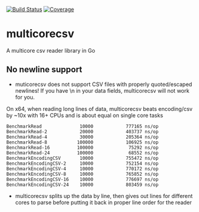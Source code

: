 [![Build Status](https://travis-ci.org/mzimmerman/multicorecsv.svg)](https://travis-ci.org/mzimmerman/multicorecsv) [![Coverage](http://gocover.io/_badge/github.com/mzimmerman/multicorecsv)](http://gocover.io/github.com/mzimmerman/multicorecsv)

# multicorecsv
A multicore csv reader library in Go

## No newline support
- muticorecsv does not support CSV files with properly quoted/escaped newlines!  If you have \n in your data fields, multicorecsv will not work for you.

On x64, when reading long lines of data, multicorecsv beats encoding/csv by ~10x with 16+ CPUs and is about equal on single core tasks
```
BenchmarkRead              10000            777165 ns/op
BenchmarkRead-2            20000            403737 ns/op
BenchmarkRead-4            30000            205364 ns/op
BenchmarkRead-8           100000            106925 ns/op
BenchmarkRead-16          100000             75292 ns/op
BenchmarkRead-24          100000             68552 ns/op
BenchmarkEncodingCSV       10000            755472 ns/op
BenchmarkEncodingCSV-2     10000            752154 ns/op
BenchmarkEncodingCSV-4     10000            770172 ns/op
BenchmarkEncodingCSV-8     10000            765852 ns/op
BenchmarkEncodingCSV-16    10000            776697 ns/op
BenchmarkEncodingCSV-24    10000            803459 ns/op
```
- multicorecsv splits up the data by line, then gives out lines for different cores to parse before putting it back in proper line order for the reader
